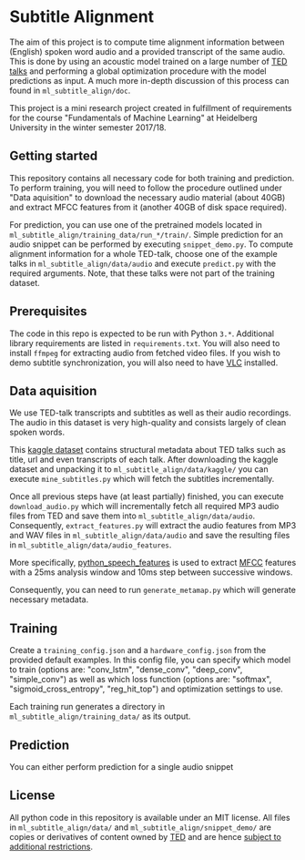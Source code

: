 # Subtitle Alignment

The aim of this project is to compute time alignment information between (English) spoken word audio and a provided transcript of the same audio. This is done by using an acoustic model trained on a large number of [TED talks](https://ted.com) and performing a global optimization procedure with the model predictions as input. A much more in-depth discussion of this process can found in `ml_subtitle_align/doc`.

This project is a mini research project created in fulfillment of requirements for the course "Fundamentals of Machine Learning" at Heidelberg University in the winter semester 2017/18.

## Getting started
This repository contains all necessary code for both training and prediction. To perform training, you will need to follow the procedure outlined under "Data aquisition" to download the necessary audio material (about 40GB) and extract MFCC features from it (another 40GB of disk space required). 

For prediction, you can use one of the pretrained models located in `ml_subtitle_align/training_data/run_*/train/`. Simple prediction for an audio snippet can be performed by executing `snippet_demo.py`. To compute alignment information for a whole TED-talk, choose one of the example talks in `ml_subtitle_align/data/audio` and execute `predict.py` with the required arguments. Note, that these talks were not part of the training dataset.

## Prerequisites
The code in this repo is expected to be run with Python `3.*`. Additional library requirements are listed in `requirements.txt`. You will also need to install `ffmpeg` for extracting audio from fetched video files.
If you wish to demo subtitle synchronization, you will also need to have [VLC](https://de.wikipedia.org/wiki/VLC_media_player) installed.

## Data aquisition
We use TED-talk transcripts and subtitles as well as their audio recordings. The audio in this dataset is very high-quality and consists largely of clean spoken words.

This [kaggle dataset](https://www.kaggle.com/rounakbanik/ted-talks) contains structural metadata about TED talks such as title, url and even transcripts of each talk. After downloading the kaggle dataset and unpacking it to `ml_subtitle_align/data/kaggle/` you can execute `mine_subtitles.py` which will fetch the subtitles incrementally.

Once all previous steps have (at least partially) finished, you can execute `download_audio.py` which will incrementally fetch all required MP3 audio files from TED and save them into `ml_subtitle_align/data/audio`. Consequently, `extract_features.py` will extract the audio features from MP3 and WAV files in `ml_subtitle_align/data/audio` and save the resulting files in `ml_subtitle_align/data/audio_features`.

More specifically, [python_speech_features](https://github.com/jameslyons/python_speech_features) is used to extract [MFCC](https://de.wikipedia.org/wiki/Mel_Frequency_Cepstral_Coefficients) features with a 25ms analysis window and 10ms step between successive windows.

Consequently, you can need to run `generate_metamap.py` which will generate necessary metadata.

## Training
Create a `training_config.json` and a `hardware_config.json` from the provided default examples. In this config file, you can specify which model to train (options are: "conv_lstm", "dense_conv", "deep_conv", "simple_conv") as well as which loss function (options are: "softmax", "sigmoid_cross_entropy", "reg_hit_top") and optimization settings to use.

Each training run generates a directory in `ml_subtitle_align/training_data/` as its output.

## Prediction
You can either perform prediction for a single audio snippet

## License
All python code in this repository is available under an MIT license. All files in `ml_subtitle_align/data/` and `ml_subtitle_align/snippet_demo/` are copies or derivatives of content owned by [TED](https://www.ted.com) and are hence [subject to additional restrictions](https://www.ted.com/about/our-organization/our-policies-terms/ted-talks-usage-policy).